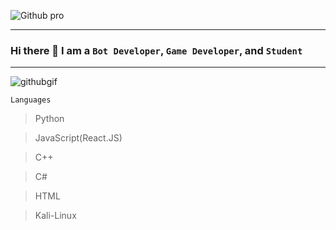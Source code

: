 ![Github pro](https://user-images.githubusercontent.com/89427972/141657473-c79f8851-599a-4a36-b110-6d60689b7a05.png)


--------------------------------

### Hi there 👋 **I am a ```Bot Developer```, ```Game Developer```, and ```Student```**

----------



![githubgif](https://user-images.githubusercontent.com/89427972/141661831-3377012a-ea55-41dc-83b3-9c86eced4a6c.gif)







```Languages```


> Python
 
>JavaScript(React.JS)

>C++

>C#

>HTML

>Kali-Linux

